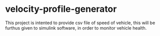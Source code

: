 # velocity-profile-generator
This project is intented to provide csv file of speed of vehicle, this will be furthus given to simulink software, in order to monitor vehicle health.
